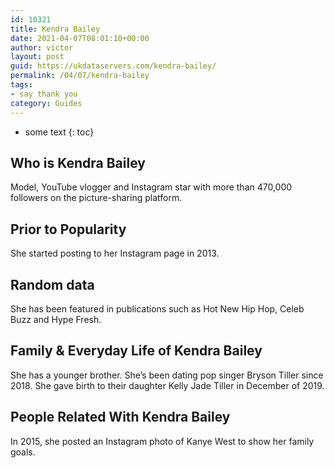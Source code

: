 ```yaml
---
id: 10321
title: Kendra Bailey
date: 2021-04-07T08:01:10+00:00
author: victor
layout: post
guid: https://ukdataservers.com/kendra-bailey/
permalink: /04/07/kendra-bailey
tags:
- say thank you
category: Guides
---
```


* some text
{: toc}


## Who is Kendra Bailey



Model, YouTube vlogger and Instagram star with more than 470,000 followers on the picture-sharing platform. 

                
                
                
## Prior to Popularity



She started posting to her Instagram page in 2013. 

                
                
                
## Random data



She has been featured in publications such as Hot New Hip Hop, Celeb Buzz and Hype Fresh.

                
                
                
## Family & Everyday Life of Kendra Bailey



She has a younger brother. She&#8217;s been dating pop singer Bryson Tiller since 2018. She gave birth to their daughter Kelly Jade Tiller in December of 2019.

                
                
                
## People Related With Kendra Bailey



In 2015, she posted an Instagram photo of Kanye West to show her family goals. 

                
              
            
          
          
          